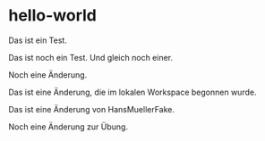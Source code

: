 # hello-world

Das ist ein Test.

Das ist noch ein Test. Und gleich noch einer.

Noch eine Änderung.

Das ist eine Änderung, die im lokalen Workspace begonnen wurde.

Das ist eine Änderung von HansMuellerFake.

Noch eine Änderung zur Übung.